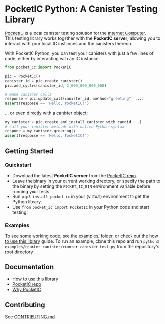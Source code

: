# PocketIC Python: A Canister Testing Library

[PocketIC](https://github.com/dfinity/pocketic) is a local canister testing solution for the [Internet Computer](https://internetcomputer.org/).  
This testing library works together with the **PocketIC server**, allowing you to interact with your local IC instances and the canisters thereon. 

With PocketIC Python, you can test your canisters with just a few lines of code, either by interacting with an IC instance:

```python
from pocket_ic import PocketIC

pic = PocketIC()
canister_id = pic.create_canister()
pic.add_cycles(canister_id, 2_000_000_000_000)

# make canister calls
response = pic.update_call(canister_id, method="greeting", ...)
assert(response == 'Hello, PocketIC!')
```
... or even directly with a canister object:
```python
my_canister = pic.create_and_install_canister_with_candid(...)
# call your canister methods with native Python syntax
respone = my_canister.greeting()
assert(response == 'Hello, PocketIC!')
```

## Getting Started

### Quickstart
* Download the latest **PocketIC server** from the [PocketIC repo](https://github.com/dfinity/pocketic).
* Leave the binary in your current working directory, or specify the path to the binary by setting the `POCKET_IC_BIN` environment variable before running your tests.
* Run `pip3 install pocket-ic` in your (virtual) environment to get the Python library. 
* Use `from pocket_ic import PocketIC` in your Python code and start testing!

### Examples

To see some working code, see the [examples/](https://github.com/dfinity/pocketic-py/tree/main/examples) folder, or check out the [how to use this library](https://github.com/dfinity/pocketic-py/blob/main/HOWTO.md) guide.
To run an example, clone this repo and run `python3 examples/counter_canister/counter_canister_test.py` from the repository's root directory.

## Documentation
* [How to use this library](https://github.com/dfinity/pocketic-py/blob/main/HOWTO.md)
* [PocketIC repo](https://github.com/dfinity/pocketic)
* [Why PocketIC](https://github.com/dfinity/pocketic#why-pocketic)


## Contributing
See [CONTRIBUTING.md](https://github.com/dfinity/pocketic-py/blob/main/CONTRIBUTING.md)

